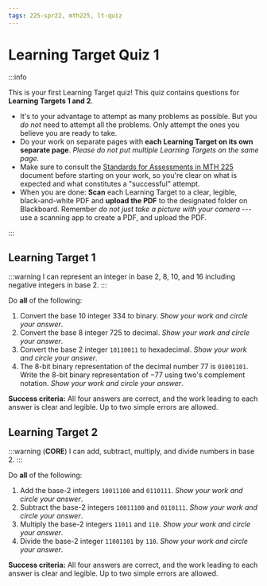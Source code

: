 ```yaml
---
tags: 225-spr22, mth225, lt-quiz
---
```


# Learning Target Quiz 1

:::info

This is your first Learning Target quiz! This quiz contains questions for **Learning Targets 1 and 2**. 

* It's to your advantage to attempt as many problems as possible. But you *do not* need to attempt all the problems. Only attempt the ones you believe you are ready to take. 
* Do your work on separate pages with **each Learning Target on its own separate page**. *Please do not put multiple Learning Targets on the same page.* 
* Make sure to consult the [Standards for Assessments in MTH 225](/KoT83ezHRYO3DqPyXMMMag) document before starting on your work, so you're clear on what is expected and what constitutes a "successful" attempt. 
* When you are done: **Scan** each Learning Target to a clear, legible, black-and-white PDF and **upload the PDF** to the designated folder on Blackboard. Remember *do not just take a picture with your camera* --- use a scanning app to create a PDF, and upload the PDF. 

:::

## Learning Target 1

:::warning
I can represent an integer in base 2, 8, 10, and 16 including negative integers in base 2. 
:::

Do **all** of the following: 

1. Convert the base 10 integer $334$ to binary. *Show your work and circle your answer*. 
2. Convert the base 8 integer $725$ to decimal. *Show your work and circle your answer*. 
3. Convert the base 2 integer `10110011` to hexadecimal. *Show your work and circle your answer*. 
4. The 8-bit binary representation of the decimal number $77$ is `01001101`. Write the 8-bit binary representation of $-77$ using two's complement notation. *Show your work and circle your answer*. 

**Success criteria:** All four answers are correct, and the work leading to each answer is clear and legible. Up to two simple errors are allowed. 


## Learning Target 2 

:::warning
(**CORE**) I can add, subtract, multiply, and divide numbers in base 2. 
:::

Do **all** of the following: 

1. Add the base-2 integers `10011100` and `0110111`. *Show your work and circle your answer*. 
2. Subtract the base-2 integers `10011100` and `0110111`. *Show your work and circle your answer*. 
3. Multiply the base-2 integers `11011` and `110`. *Show your work and circle your answer*. 
4. Divide the base-2 integer `11001101` by `110`. *Show your work and circle your answer*. 

**Success criteria:** All four answers are correct, and the work leading to each answer is clear and legible. Up to two simple errors are allowed. 